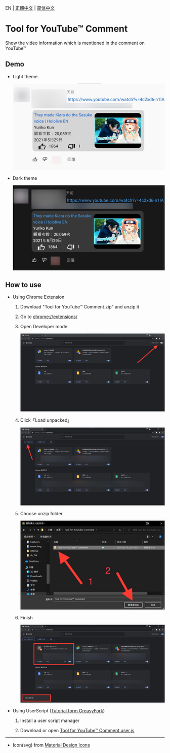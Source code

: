 EN | [正體中文](./README_TW.md) | [简体中文](./README_CN.md)

# Tool for YouTube™ Comment

Show the video information which is mentioned in the comment on YouTube™

## Demo

* Light theme

    ![Light theme](./src/demo/light.jpg)

* Dark theme

    ![Dark theme](./src/demo/dark.jpg)

## How to use

* Using Chrome Extension

    1. Download "Tool for YouTube™ Comment.zip" and unzip it

    1. Go to [chrome://extensions/](chrome://extensions/)

    1. Open Developer mode

        ![Open Developer mode](./src/tutorial/1.jpg)

    1. Click「Load unpacked」

        ![Click「Load unpacked」](./src/tutorial/2.jpg)

    1. Choose unzip folder

        ![Choose unzip folder](./src/tutorial/3.jpg)

    1. Finish

        ![Finish](./src/tutorial/4.jpg)

* Using UserScript ([Tutorial form GreasyFork](https://greasyfork.org/en))

    1. Install a user script manager

    1. Download or open [Tool for YouTube™ Comment.user.js](https://github.com/kevin823lin/Tool-for-YouTube-Comment/raw/main/Tool%20for%20YouTube%E2%84%A2%20Comment.user.js)

---

* Icon(svg) from [Material Design Icons](https://materialdesignicons.com/)
